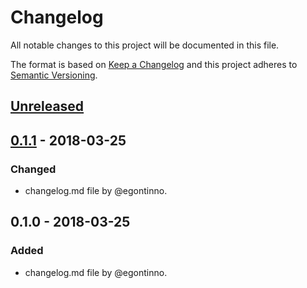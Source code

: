 # Changelog
All notable changes to this project will be documented in this file.

The format is based on [Keep a Changelog](http://keepachangelog.com/en/1.0.0/)
and this project adheres to [Semantic Versioning](http://semver.org/spec/v2.0.0.html).

## [Unreleased]

## [0.1.1] - 2018-03-25
### Changed
- changelog.md file by @egontinno.

## 0.1.0 - 2018-03-25
### Added
- changelog.md file by @egontinno.

[Unreleased]: https://github.com/egontinno/testing/compare/v1.0.0...HEAD
[0.1.1]: https://github.com/egontinno/testing/compare/v0.1.0...v0.1.1